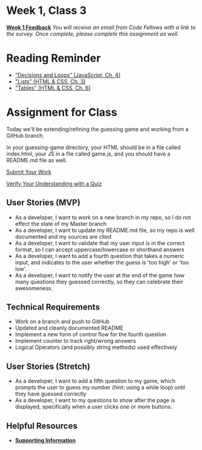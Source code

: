 # Week 1, Class 3
[**Week 1 Feedback**](https://canvas.instructure.com/courses/1370431/modules/items/18248086)
*You will receive an email from Code Fellows with a link to the survey. Once complete, please complete this assignment as well.*

# Reading Reminder
* [“Decisions and Loops” (JavaScript, Ch. 4)](https://canvas.instructure.com/courses/1370431/modules/items/18248083)
* ["Lists" (HTML & CSS, Ch. 3)](https://canvas.instructure.com/courses/1370431/modules/items/18248084)
* ["Tables" (HTML & CSS, Ch. 6)](https://canvas.instructure.com/courses/1370431/modules/items/18248085)

# Assignment for Class
Today we'll be extending/refining the guessing game and working from a GitHub branch.

In your guessing-game directory, your HTML should be in a file called index.html, your JS in a file called game.js, and you should have a README.md file as well.

[Submit Your Work](https://canvas.instructure.com/courses/1370431/modules/items/18248087)

[Verify Your Understanding with a Quiz](https://canvas.instructure.com/courses/1370431/modules/items/18248088)

## User Stories (MVP)
 - As a developer, I want to work on a new branch in my repo, so I do not effect the state of my Master branch
 - As a developer, I want to update my README.md file, so my repo is well documented and my sources are cited
 - As a developer, I want to validate that my user input is in the correct format, so I can accept uppercase/lowercase or shorthand answers
 - As a developer, I want to add a fourth question that takes a numeric input, and indicates to the user whether the guess is 'too high' or 'too low'.
 - As a developer, I want to notify the user at the end of the game how many questions they guessed correctly, so they can celebrate their awesomeness.

## Technical Requirements
 - Work on a branch and push to GitHub
 - Updated and cleanly documented README
 - Implement a new form of control flow for the fourth question
 - Implement counter to track right/wrong answers
 - Logical Operators (and possibly string methods) used effectively

## User Stories (Stretch)
- As a developer, I want to add a fifth question to my game, which prompts the user to guess my number (hint: using a while loop) until they have guessed correctly
- As a developer, I want to my questions to show after the page is displayed, specifically when a user clicks one or more buttons.

## Helpful Resources
- [**Supporting Information**](support.md)
